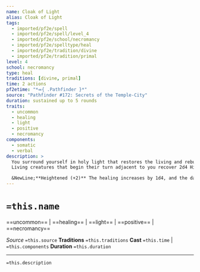 ```yaml
---
name: Cloak of Light
alias: Cloak of Light
tags:
  - imported/pf2e/spell
  - imported/pf2e/spell/level_4
  - imported/pf2e/school/necromancy
  - imported/pf2e/spelltype/heal
  - imported/pf2e/tradition/divine
  - imported/pf2e/tradition/primal
level: 4
school: necromancy
type: heal
traditions: [divine, primal]
time: 2 actions
pf2etime: "*⬺{ .Pathfinder }*"
source: "Pathfinder #172: Secrets of the Temple-City"
duration: sustained up to 5 rounds
traits:
  - uncommon
  - healing
  - light
  - positive
  - necromancy
components:
  - somatic
  - verbal
description: >
  You surround yourself in holy light that restores the living and rebuffs undead. You glow with bright light in a 30-foot radius and dim light to the next 30 feet.
  Living creatures that begin their turn adjacent to you recover 2d4 Hit Points. Undead creatures that begin their turn adjacent to you take 4d4 positive damage.

  &NewLine;**Heightened (+2)** The healing increases by 1d4, and the damage to undead increases by 2d4 positive damage.
---
```

# `=this.name`
==uncommon== | ==healing== | ==light== | ==positive== | ==necromancy==

*Source* `=this.source`
**Traditions** `=this.traditions`
**Cast** `=this.time` | `=this.components`
**Duration** `=this.duration`

***
`=this.description`